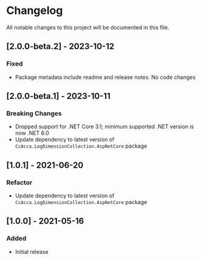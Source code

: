 # Changelog

All notable changes to this project will be documented in this file.

## [2.0.0-beta.2] - 2023-10-12

### Fixed

- Package metadata include readme and release notes. No code changes

## [2.0.0-beta.1] - 2023-10-11

### Breaking Changes

- Dropped support for .NET Core 3.1; minimum supported .NET version is now .NET 6.0
- Update dependency to latest version of `CcAcca.LogDimensionCollection.AspNetCore` package

## [1.0.1] - 2021-06-20

### Refactor

- Update dependency to latest version of `CcAcca.LogDimensionCollection.AspNetCore` package

## [1.0.0] - 2021-05-16

### Added

- Initial release
